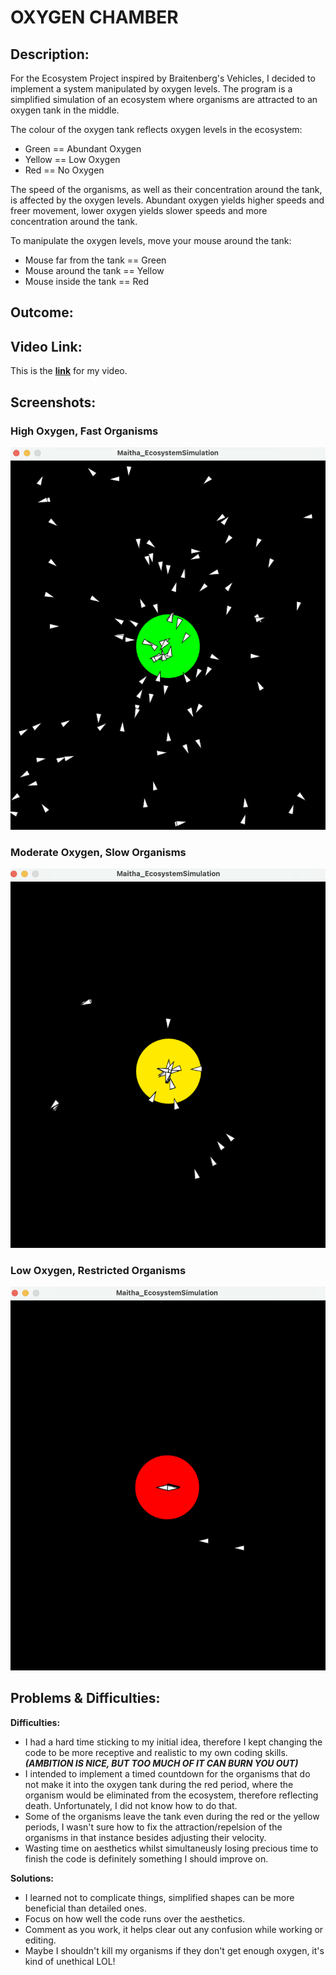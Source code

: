 # OXYGEN CHAMBER

## Description: 

For the Ecosystem Project inspired by Braitenberg's Vehicles, I decided to implement a system manipulated by oxygen levels. The program is a simplified simulation of an ecosystem where organisms are attracted to an oxygen tank in the middle.
 
The colour of the oxygen tank reflects oxygen levels in the ecosystem:

- Green == Abundant Oxygen 
- Yellow == Low Oxygen 
- Red == No Oxygen 

The speed of the organisms, as well as their concentration around the tank, is affected by the oxygen levels. Abundant oxygen yields higher speeds and freer movement, lower oxygen yields slower speeds and more concentration around the tank. 

To manipulate the oxygen levels, move your mouse around the tank:

- Mouse far from the tank == Green
- Mouse around the tank == Yellow
- Mouse inside the tank == Red

## Outcome:

## **Video Link:**

This is the **[link](https://youtu.be/9-OB2Y-g22c)** for my video.

## **Screenshots:**

### **High Oxygen, Fast Organisms**
![GREEN](MEDIA/GREEN.png "High Oxygen, Fast Organisms") 

### **Moderate Oxygen, Slow Organisms**
![YELLOW](MEDIA/YELLOW.png "Moderate Oxygen, Slow Organisms")

### **Low Oxygen, Restricted Organisms**
![RED](MEDIA/RED.png "Low Oxygen, Restricted Organisms")


## Problems & Difficulties:

**Difficulties:**

- I had a hard time sticking to my initial idea, therefore I kept changing the code to be more receptive and realistic to my own coding skills. ***(AMBITION IS NICE, BUT TOO MUCH OF IT CAN BURN YOU OUT)***
- I intended to implement a timed countdown for the organisms that do not make it into the oxygen tank during the red period, where the organism would be eliminated from the ecosystem, therefore reflecting death. Unfortunately, I did not know how to do that.
- Some of the organisms leave the tank even during the red or the yellow periods, I wasn't sure how to fix the attraction/repelsion of the organisms in that instance besides adjusting their velocity. 
- Wasting time on aesthetics whilst simultaneusly losing precious time to finish the code is definitely something I should improve on. 

**Solutions:**

- I learned not to complicate things, simplified shapes can be more beneficial than detailed ones. 
- Focus on how well the code runs over the aesthetics. 
- Comment as you work, it helps clear out any confusion while working or editing. 
- Maybe I shouldn't kill my organisms if they don't get enough oxygen, it's kind of unethical LOL!
